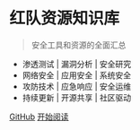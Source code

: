 # 红队资源知识库
> 安全工具和资源的全面汇总

- 渗透测试 | 漏洞分析 | 安全研究
- 网络安全 | 应用安全 | 系统安全
- 攻防技术 | 应急响应 | 安全运维
- 持续更新 | 开源共享 | 社区驱动

[GitHub](https://github.com/adminlove520/RedTeamWiki) 
[开始阅读](#红队资源知识库)
